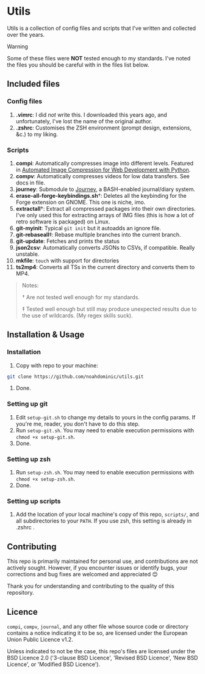 # Utils

Utils is a collection of config files and scripts that I've written
and collected over the years.

> [!WARNING]
> Some of these files were **NOT** tested enough to my standards. I've noted the files you should be careful with in the files list below.

## Included files

### Config files

1. **.vimrc**: I did _not_ write this. I downloaded this years ago, and unfortunately, I've lost the name of the original author.
1. **.zshrc**: Customises the ZSH environment (prompt design, extensions, &c.) to my liking.

### Scripts

1. **compi**: Automatically compresses image into different levels. Featured in [Automated Image Compression for Web Development with Python](https://gist.github.com/noahdominic/3c4853bc5b41ff3389b12717caed7f0e).
1. **compv**: Automatically compresses videos for low data transfers. See docs in file.
1. **journey**: Submodule to [Journey](https://github.com/noahdominic/journey), a BASH-enabled journal/diary system.
1. **erase-all-forge-keybindings.sh**†: Deletes all the keybinding for the Forge extension on GNOME. This one is niche, imo.
1. **extractall**†: Extract all compressed packages into their own directories. I've only used this for extracting arrays of IMG files (this is how a lot of retro software is packaged) on Linux.
1. **git-myinit**: Typical `git init` but it autoadds an ignore file.
1. **git-rebaseall**‡: Rebase multiple branches into the current branch.
1. **git-update**: Fetches and prints the status
1. **json2csv**: Automatically converts JSONs to CSVs, if compatible. Really unstable.
1. **mkfile**: `touch` with support for directories
1. **ts2mp4**: Converts all TSs in the current directory and converts them to MP4.

> Notes:
>
> † Are not tested well enough for my standards.
>
> ‡ Tested well enough but still may produce unexpected results due to the use of wildcards. (My regex skills suck).

## Installation & Usage

### Installation

1. Copy with repo to your machine:

```bash
git clone https://github.com/noahdominic/utils.git
```

1. Done.

### Setting up git

1. Edit `setup-git.sh` to change my details to yours in the config params. If you're me, reader, you don't have to do this step.
1. Run `setup-git.sh`. You may need to enable execution permissions with `chmod +x setup-git.sh`.
1. Done.

### Setting up zsh

1. Run `setup-zsh.sh`. You may need to enable execution permissions with `chmod +x setup-zsh.sh`.
1. Done.

### Setting up scripts

1. Add the location of your local machine's copy of this repo, `scripts/`, and all subdirectories to your `PATH`. If you use zsh, this setting is already in .zshrc .

## Contributing

This repo is primarily maintained for personal use, and contributions are not actively sought. However, if you encounter issues or identify bugs, your corrections and bug fixes are welcomed and appreciated 😊

Thank you for understanding and contributing to the quality of this repository.

## Licence

`compi`, `compv`, `journal`, and any other file whose source code or directory contains a notice indicating it to be so, are licensed under the European Union Public Licence v1.2.

Unless indicated to not be the case, this repo's files are licensed under the BSD Licence 2.0 ('3-clause BSD Licence', 'Revised BSD Licence', 'New BSD Licence', or 'Modified BSD Licence').
